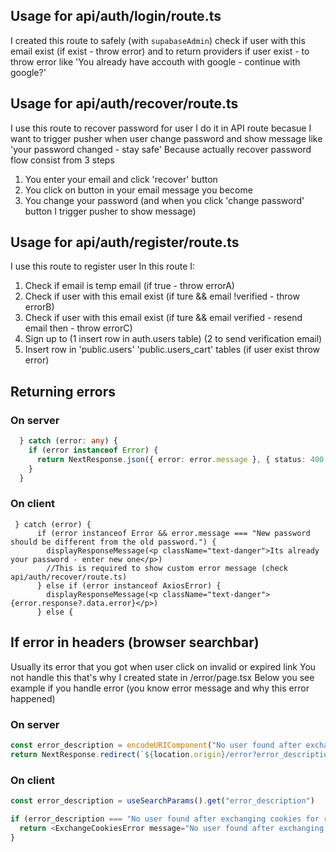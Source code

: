 ## Usage for api/auth/login/route.ts

I created this route to safely (with `supabaseAdmin`) check if user with this email exist
(if exist - throw error) and to return providers if user exist - to throw error like
'You already have accouth with google - continue with google?'

## Usage for api/auth/recover/route.ts

I use this route to recover password for user
I do it in API route becasue I want to trigger pusher when user change password and show
message like 'your password changed - stay safe'
Because actually recover password flow consist from 3 steps

1. You enter your email and click 'recover' button
2. You click on button in your email message you become
3. You change your password (and when you click 'change password' button I trigger pusher to show message)

## Usage for api/auth/register/route.ts

I use this route to register user
In this route I:

1. Check if email is temp email (if true - throw errorA)
2. Check if user with this email exist (if ture && email !verified - throw errorB)
3. Check if user with this email exist (if ture && email verified - resend email then - throw errorC)
4. Sign up to (1 insert row in auth.users table) (2 to send verification email)
5. Insert row in 'public.users' 'public.users_cart' tables (if user exist throw error)

## Returning errors

### On server

```ts
  } catch (error: any) {
    if (error instanceof Error) {
      return NextResponse.json({ error: error.message }, { status: 400 })
    }
  }
```

### On client

```tsx
 } catch (error) {
      if (error instanceof Error && error.message === "New password should be different from the old password.") {
        displayResponseMessage(<p className="text-danger">Its already your password - enter new one</p>)
        //This is required to show custom error message (check api/auth/recover/route.ts)
      } else if (error instanceof AxiosError) {
        displayResponseMessage(<p className="text-danger">{error.response?.data.error}</p>)
      } else {
```

## If error in headers (browser searchbar)

Usually its error that you got when user click on invalid or expired link
You not handle this that's why I created state in /error/page.tsx
Below you see example if you handle error (you know error message and why this error happened)

### On server

```ts
const error_description = encodeURIComponent("No user found after exchanging cookies for recovering")
return NextResponse.redirect(`${location.origin}/error?error_description=${error_description}`)
```

### On client

```ts
const error_description = useSearchParams().get("error_description")

if (error_description === "No user found after exchanging cookies for registration") {
  return <ExchangeCookiesError message="No user found after exchanging cookies for registration" />
}
```
